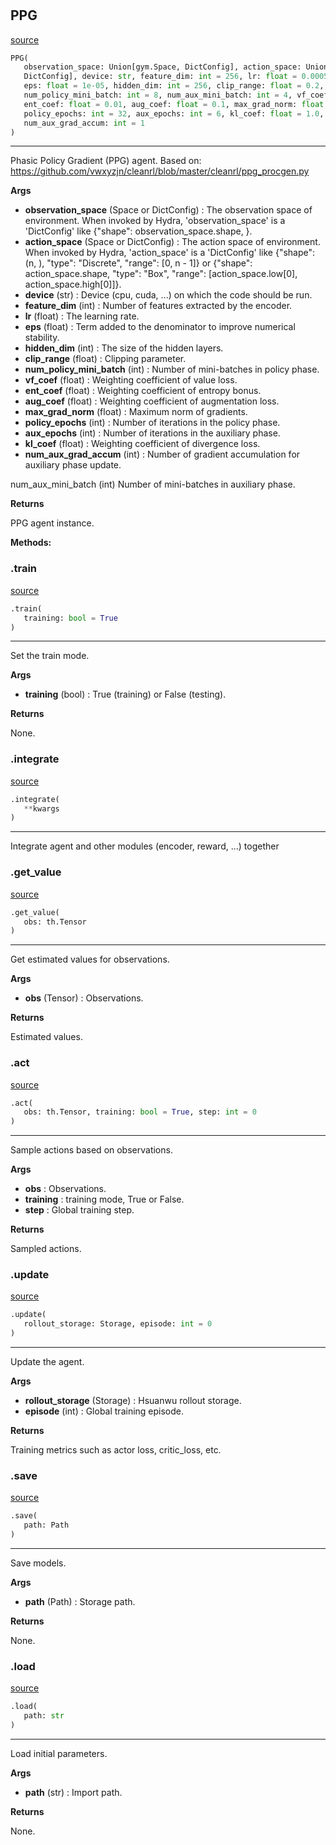 #


## PPG
[source](https://github.com/RLE-Foundation/Hsuanwu\blob\main\hsuanwu/xploit/agent/ppg.py\#L66)
```python 
PPG(
   observation_space: Union[gym.Space, DictConfig], action_space: Union[gym.Space,
   DictConfig], device: str, feature_dim: int = 256, lr: float = 0.0005,
   eps: float = 1e-05, hidden_dim: int = 256, clip_range: float = 0.2,
   num_policy_mini_batch: int = 8, num_aux_mini_batch: int = 4, vf_coef: float = 0.5,
   ent_coef: float = 0.01, aug_coef: float = 0.1, max_grad_norm: float = 0.5,
   policy_epochs: int = 32, aux_epochs: int = 6, kl_coef: float = 1.0,
   num_aux_grad_accum: int = 1
)
```


---
Phasic Policy Gradient (PPG) agent.
Based on: https://github.com/vwxyzjn/cleanrl/blob/master/cleanrl/ppg_procgen.py


**Args**

* **observation_space** (Space or DictConfig) : The observation space of environment. When invoked by Hydra,
    'observation_space' is a 'DictConfig' like {"shape": observation_space.shape, }.
* **action_space** (Space or DictConfig) : The action space of environment. When invoked by Hydra,
    'action_space' is a 'DictConfig' like
    {"shape": (n, ), "type": "Discrete", "range": [0, n - 1]} or
    {"shape": action_space.shape, "type": "Box", "range": [action_space.low[0], action_space.high[0]]}.
* **device** (str) : Device (cpu, cuda, ...) on which the code should be run.
* **feature_dim** (int) : Number of features extracted by the encoder.
* **lr** (float) : The learning rate.
* **eps** (float) : Term added to the denominator to improve numerical stability.
* **hidden_dim** (int) : The size of the hidden layers.
* **clip_range** (float) : Clipping parameter.
* **num_policy_mini_batch** (int) : Number of mini-batches in policy phase.
* **vf_coef** (float) : Weighting coefficient of value loss.
* **ent_coef** (float) : Weighting coefficient of entropy bonus.
* **aug_coef** (float) : Weighting coefficient of augmentation loss.
* **max_grad_norm** (float) : Maximum norm of gradients.
* **policy_epochs** (int) : Number of iterations in the policy phase.
* **aux_epochs** (int) : Number of iterations in the auxiliary phase.
* **kl_coef** (float) : Weighting coefficient of divergence loss.
* **num_aux_grad_accum** (int) : Number of gradient accumulation for auxiliary phase update.

num_aux_mini_batch (int) Number of mini-batches in auxiliary phase.


**Returns**

PPG agent instance.


**Methods:**


### .train
[source](https://github.com/RLE-Foundation/Hsuanwu\blob\main\hsuanwu/xploit/agent/ppg.py\#L154)
```python
.train(
   training: bool = True
)
```

---
Set the train mode.


**Args**

* **training** (bool) : True (training) or False (testing).


**Returns**

None.

### .integrate
[source](https://github.com/RLE-Foundation/Hsuanwu\blob\main\hsuanwu/xploit/agent/ppg.py\#L168)
```python
.integrate(
   **kwargs
)
```

---
Integrate agent and other modules (encoder, reward, ...) together

### .get_value
[source](https://github.com/RLE-Foundation/Hsuanwu\blob\main\hsuanwu/xploit/agent/ppg.py\#L180)
```python
.get_value(
   obs: th.Tensor
)
```

---
Get estimated values for observations.


**Args**

* **obs** (Tensor) : Observations.


**Returns**

Estimated values.

### .act
[source](https://github.com/RLE-Foundation/Hsuanwu\blob\main\hsuanwu/xploit/agent/ppg.py\#L192)
```python
.act(
   obs: th.Tensor, training: bool = True, step: int = 0
)
```

---
Sample actions based on observations.


**Args**

* **obs**  : Observations.
* **training**  : training mode, True or False.
* **step**  : Global training step.


**Returns**

Sampled actions.

### .update
[source](https://github.com/RLE-Foundation/Hsuanwu\blob\main\hsuanwu/xploit/agent/ppg.py\#L211)
```python
.update(
   rollout_storage: Storage, episode: int = 0
)
```

---
Update the agent.


**Args**

* **rollout_storage** (Storage) : Hsuanwu rollout storage.
* **episode** (int) : Global training episode.


**Returns**

Training metrics such as actor loss, critic_loss, etc.

### .save
[source](https://github.com/RLE-Foundation/Hsuanwu\blob\main\hsuanwu/xploit/agent/ppg.py\#L432)
```python
.save(
   path: Path
)
```

---
Save models.


**Args**

* **path** (Path) : Storage path.


**Returns**

None.

### .load
[source](https://github.com/RLE-Foundation/Hsuanwu\blob\main\hsuanwu/xploit/agent/ppg.py\#L449)
```python
.load(
   path: str
)
```

---
Load initial parameters.


**Args**

* **path** (str) : Import path.


**Returns**

None.
